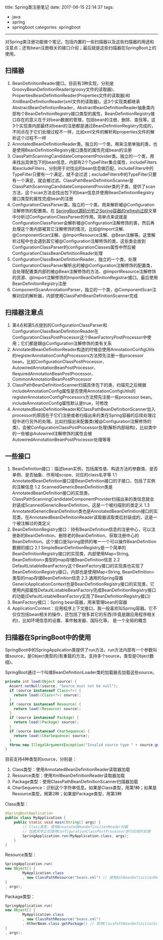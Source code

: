 title: Spring类注册笔记
date: 2017-06-15 22:14:37
tags:
- java
- spring
- springboot
categories: springboot

----------------

对Spring类注册功能做个笔记，包括内置的一些扫描器以及这些扫描器的用途和注意点；还有bean注册相关的接口介绍；最后就是这些扫描器在SpringBoot上的使用。

<!--more-->

## 扫描器

1. BeanDefinitionReader接口。目前有3种实现，分别是GroovyBeanDefinitionReader(groovy文件的读取器)、PropertiesBeanDefinitionReader(Properties文件的读取器)和XmlBeanDefinitionReader(xml文件的读取器)。这3个实现类都继承AbstractBeanDefinitionReader，AbstractBeanDefinitionReader抽象类内部有个BeanDefinitionRegistry接口类型的属性，BeanDefinitionRegistry接口存在的意义在于对bean数据的管理，包括bean的注册、删除、查找等。这3个实现类内部最终对bean的注册都是通过BeanDefinitionRegistry完成的，不同点在于它们处理过程不一样，比如xml文件的解析和properties文件的解析这个过程不一样
2. AnnotatedBeanDefinitionReader类。独立的一个类，用来注册单独的类，也是使用BeanDefinitionRegistry接口类型的属性完成bean的注册
3. ClassPathScanningCandidateComponentProvider类。独立的一个类，用来找出具体包下的bean信息，内部有2个TypeFilter集合属性，includeFilters和excludeFilters，分别用于对找出的bean信息做匹配，includeFilters中的TypeFilter只要有一个满足，就不会过滤；excludeFilters中的TypeFilter只要有一个满足，就会被过滤。ClassPathBeanDefinitionScanner是ClassPathScanningCandidateComponentProvider类的子类，提供了scan方法，这个scan方法会找出包下的bean信息并使用BeanDefinitionRegistry接口类型的属性完成bean的注册
4. ConfigurationClassParser类。独立的一个类，用来解析被@Configuration注解修饰的配置类。在
[SpringBoot源码分析之Spring容器的refresh过程](http://fangjian0423.github.io/2017/05/10/springboot-context-refresh/)文章中分析过ConfigurationClassParser的作用。简单点来说就是ConfigurationClassParser会解析被@Configuration注解修饰的类，然后再处理这个类内部被其它注解修饰的情况，比如@Import注解、@ComponentScan注解、@ImportResource注解、@Bean注解等。这里解析过程中也会遇到其它被@Configuration注解修饰的类，这些类会放到ConfigurationClassParser的configurationClasses属性中然后被ConfigurationClassBeanDefinitionReader处理
5. ConfigurationClassBeanDefinitionReader，独立的一个类，处理ConfigurationClassParser解析出的被@Configuration注解修饰的配置类，会处理配置类内部的被@Bean注解修饰的方法、@ImportResource注解修饰的资源、@Import注解修饰的ImportBeanDefinitionRegistrar接口。最后使用BeanDefinitionRegistry注册
6. ComponentScanAnnotationParser，独立的一个类，@ComponentScan注解对应的解析器，内部使用ClassPathBeanDefinitionScanner完成

## 扫描器注意点

1. 第4点和第5点提到的ConfigurationClassParser和ConfigurationClassBeanDefinitionReader在ConfigurationClassPostProcessor这个BeanFactoryPostProcessor中使用；它们都是跟@Configuration注解修饰的类有关系
2. AnnotatedBeanDefinitionReader构造的时候会使用AnnotationConfigUtils的registerAnnotationConfigProcessors方法预先注册一些processor bean，比如ConfigurationClassPostProcessor、AutowiredAnnotationBeanPostProcessor、RequiredAnnotationBeanPostProcessor、CommonAnnotationBeanPostProcessor
3. ClassPathBeanDefinitionScanner扫描具体包下的类，扫描完之后根据includeAnnotationConfig属性是否使用AnnotationConfigUtils的registerAnnotationConfigProcessors方法预先注册一些processor bean。includeAnnotationConfig属性默认是true，可修改
4. AnnotatedBeanDefinitionReader和ClassPathBeanDefinitionScanner加入processor的原因在于它们注册或者扫描出来的类在Spring容器的后续处理过程中进行另外的处理。比如扫描出来配置类(被@Configuration注解修饰的类)，会被ConfigurationClassPostProcessor处理(解析内部结构)，比如类中的一些被@Autowired注解修饰的属性会被AutowiredAnnotationBeanPostProcessor处理等等

## 一些接口

1. BeanDefinition接口：描述bean实例，包括属性值、构造方法的参数值、是否单例、是否抽象、作用域scope、对应的class名字等
1.1 AnnotatedBeanDefinition接口是BeanDefinition接口的子接口，包括了实例的注解信息
1.2 ScannedGenericBeanDefinition类是AnnotatedBeanDefinition接口的实现类，ClassPathScanningCandidateComponentProvider扫描出来的类信息就会封装成ScannedGenericBeanDefinition，这是一个被扫描到的类定义
1.3 AnnotatedGenericBeanDefinition类也是AnnotatedBeanDefinition接口的实现类，在AnnotatedBeanDefinitionReader读取器读取类后封装成的，这是一个被注解过的类定义
2. BeanDefinitionRegistry接口：持有BeanDefinition信息的注册中心，可以注册新的BeanDefinition、删除老的BeanDefinition、获取注册中心的BeanDefinition。这个接口是Spring提供的唯一一个可以操作BeanDefinition数据的接口
2.1 SimpleBeanDefinitionRegistry是一个简单的BeanDefinitionRegistry接口的实现类，内部使用Map<String, BeanDefinition>类型的map存储BeanDefinition信息
2.2 DefaultListableBeanFactory这个BeanFactory接口的实现类也实现了BeanDefinitionRegistry接口，内部也是使用Map<String, BeanDefinition>类型的map存储BeanDefinition信息
2.3 通用的Spring容器GenericApplicationContext也是BeanDefinitionRegistry接口的实现类，它使用内部属性DefaultListableBeanFactory完成BeanDefinitionRegistry接口的功能(DefaultListableBeanFactory实现了BeanDefinitionRegistry接口)
3. BeanFactory接口：Spring bean容器，用来管理bean的容器
4. ApplicationContext：应用程序上下文接口，我一般喜欢叫Spring容器。它不仅仅包括bean相关的操作，还包括了很多其它的东西(毕竟是跟应用程序相关的)，比如环境信息的设置、事件触发器、国际化等。 是一个全局的概念

## 扫描器在SpringBoot中的使用

SpringBoot中的SpringApplication类提供了run方法，run方法内部有一个参数叫做source，是Object类型的(有重载的方法，支持多个source，类型是Object数组)。

SpringBoot通过一个叫做BeanDefinitionLoader类的加载器去加载这些source。

```java
private int load(Object source) {
  Assert.notNull(source, "Source must not be null");
  if (source instanceof Class<?>) {
    return load((Class<?>) source);
  }
  if (source instanceof Resource) {
    return load((Resource) source);
  }
  if (source instanceof Package) {
    return load((Package) source);
  }
  if (source instanceof CharSequence) {
    return load((CharSequence) source);
  }
  throw new IllegalArgumentException("Invalid source type " + source.getClass());
}
```

目前支持4种类型的source，分别是：

1. Class类型：使用AnnotatedBeanDefinitionReader读取器加载
2. Resource类型：使用XmlBeanDefinitionReader读取器加载
3. Package类型：使用ClassPathBeanDefinitionScanner扫描器加载
4. CharSequence：识别这个字符串信息。如果是Class类型，用第1种；如果是Resource类型，用第2种；如果是Package类型，用第3种

Class类型：

```java
@SpringBootApplication
public class MyApplication {
    public static void main(String[] args) {
        // Class类型，使用AnnotatedBeanDefinitionReader加载
        // 加载完毕之后使用ConfigurationClassPostProcessor进行后续的处理
        SpringApplication.run(MyApplication.class, args);
    }
}
```

Resource类型：

```java
SpringApplication.run(
new Object[] {
        MyApplication.class
        , new ClassPathResource("beans.xml") // 使用XmlBeanDefinitionReader加载
}
, args);
```

Package类型：

```java
SpringApplication.run(
new Object[] {
        MyApplication.class
        , new ClassPathResource("beans.xml")
        , OtherBean.class.getPackage() // 使用ClassPathBeanDefinitionScanner加载
}
, args);
```

